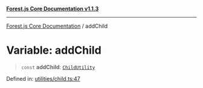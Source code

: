 [**Forest.js Core Documentation v1.1.3**](../README.md)

***

[Forest.js Core Documentation](../README.md) / addChild

# Variable: addChild

> `const` **addChild**: [`ChildUtility`](../type-aliases/ChildUtility.md)

Defined in: [utilities/child.ts:47](https://github.com/GrangbelrLurain/forest-js/blob/bdde5e53b4a2b124cb391dbc48a1becdc370cd3d/packages/core/src/utilities/child.ts#L47)
